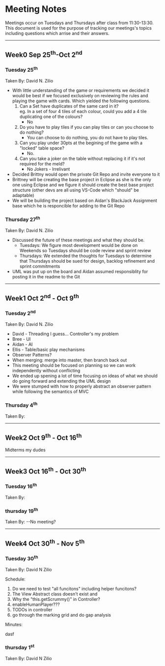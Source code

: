# Meeting Notes

Meetings occur on Tuesdays and Thursdays after class from 11:30-13:30.\
This document is used for the purpose of tracking our meetings's topics including questions which arrise and their answers.

---

## Week0 Sep 25<sup>th</sup>-Oct 2<sup>nd</sup>

### Tuesday 25<sup>th</sup>

Taken By: David N. Zilio

* With little understanding of the game or requirements we decided it would be best if we focused exclusively on reviewing the rules and playing the game with cards. Which yielded the following questions.
  1. Can a Set have duplicates of the same card in it?\
    eg. In a set of four 4 tiles of each colour, could you add a 4 tile duplicating one of the colours?
      * No
  2. Do you have to play tiles if you can play tiles or can you choose to do nothing?
      * You can choose to do nothing, you do not have to play tiles.
  3. Can you play under 30pts at the begining of the game with a "locked" table space?
      * No.
  4. Can you take a joker on the table without replacing it if it's not required for the meld?
      * No Jokers - Irrelivant
* Decided Brittny would open the private Git Repo and invite everyone to it
* Brittney will be creating the base project in Eclipse as she is the only one using Eclipse and we figure it should create the best base project structure (other devs are all using VS-Code which "should" be adaptable)
* We will be building the project based on Aidan's BlackJack Assignment base which he is responcible for adding to the Git Repo

### Thursday 27<sup>th</sup>

Taken By: David N. Zilio

* Discussed the future of these meetings and what they should be.
  * Tuesdays: We figure most development would be done on Weekends so Tuesdays should be code review and sprint review
  * Thursdays: We extended the thoughts for Tuesdays to determine that Thursdays should be sued for design, backlog refinement and sprint commitments
* UML was put up on the board and Aidan assumed responsiblity for posting it in the readme to the Git

---

## Week1 Oct 2<sup>nd</sup> - Oct 9<sup>th</sup>

### Tuesday 2<sup>nd</sup>

Taken By: David N. Zilio

* David - Threading I guess... Controller's my problem
* Bree - UI
* Aidan - AI
* Ellis - Table/basic play mechanisms
* Observer Patterns?
* When merging: merge into master, then branch back out
* This meeting should be focused on planning so we can work independently without conflicting
* We ended up spening a lot of time focusing on ideas of what we should do going forward and extending the UML design
* We were stumped with how to properly abstract an observer pattern while following the semantics of MVC

### Thursday 4<sup>th</sup>

Taken By: 

---

## Week2 Oct 9<sup>th</sup> - Oct 16<sup>th</sup>

Midterms my dudes

---

## Week3 Oct 16<sup>th</sup> - Oct 30<sup>th</sup>

### Tuesday 16<sup>th</sup>

Taken By:

### thursday 19<sup>th</sup>

Taken By: --No meeting?

---

## Week4 Oct 30<sup>th</sup> - Nov 5<sup>th</sup>

### Tuesday 30<sup>th</sup>

Taken By: David N Zilio

Schedule:

1. Do we need to test "all funcitons" including helper funcitons?
2. The View Abstract class doesn't exist and 
3. Why the "this.getScrummy()" in Controller?
4. enableHumanPlayer???
5. TODOs in controller
6. go through the marking grid and do gap analysis

Minutes:

dasf

### thursday 1<sup>st</sup>

Taken By: David N Zilio